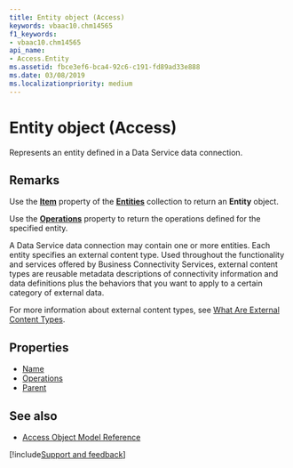 ```yaml
---
title: Entity object (Access)
keywords: vbaac10.chm14565
f1_keywords:
- vbaac10.chm14565
api_name:
- Access.Entity
ms.assetid: fbce3ef6-bca4-92c6-c191-fd89ad33e888
ms.date: 03/08/2019
ms.localizationpriority: medium
---
```



# Entity object (Access)

Represents an entity defined in a Data Service data connection.


## Remarks

Use the **[Item](Access.Entities.Item.md)** property of the **[Entities](Access.Entities.md)** collection to return an **Entity** object.

Use the **[Operations](Access.Operations.md)** property to return the operations defined for the specified entity.

A Data Service data connection may contain one or more entities. Each entity specifies an external content type. Used throughout the functionality and services offered by Business Connectivity Services, external content types are reusable metadata descriptions of connectivity information and data definitions plus the behaviors that you want to apply to a certain category of external data. 

For more information about external content types, see [What Are External Content Types](/previous-versions/office/developer/sharepoint-2010/ee556391(v=office.14)).


## Properties

- [Name](Access.Entity.Name.md)
- [Operations](Access.Entity.Operations.md)
- [Parent](Access.Entity.Parent.md)

## See also

- [Access Object Model Reference](overview/Access/object-model.md)


[!include[Support and feedback](~/includes/feedback-boilerplate.md)]